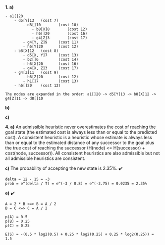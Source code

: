 
**1. a)**
```
- a1[]20
    - d5[Y]13   (cost 7)
        - d8[]10        (cost 10)
            - b8[X]8        (cost 12)
            - h6[]20        (cost 16)
            - g4[Z]3        (cost 17)
        - g4[Y, Z]9     (cost 11)
        - h6[Y]20       (cost 12)
    - b8[X]12   (cost 8)
        - d5[X, Y]7     (cost 13)
        - b2[]6         (cost 14)
        - h6[X]20       (cost 16)
        - g4[X, Z]3     (cost 17)
    - g4[Z]11   (cost 9)
        - h6[Z]20       (cost 12)
        - h1[]7         (cost 13)
    - h6[]20    (cost 12)

The nodes are expanded in the order: a1[]20 -> d5[Y]13 -> b8[X]12 -> g4[Z]11 -> d8[]10
```
**b)**

**c)**

**4. a)** An admissible heuristic never overestimates the cost of reaching the goal state (the estimated cost is always less than or equal to the predicted cost). A consistent heuristic is a heuristic whose estimate is always less than or equal to the estimated distance of any successor to the goal plus the true cost of reaching the successor (H(node) <= H(successor) + cost(node, successor)). All consistent heuristics are also admissible but not all admissible heuristics are consistent. 

**c)** The probability of accepting the new state is 2.35%. ✔️
```
delta = 12 - 15 = -3
prob = e^(delta / T) = e^(-3 / 0.8) = e^(-3.75) = 0.0235 = 2.35%
```

**e)** ✔️
```
A = 2 * B <=> B = A / 2
B = C <=> C = A / 2

p(A) = 0.5
p(B) = 0.25
p(C) = 0.25

E(S) = -(0.5 * log2(0.5) + 0.25 * log2(0.25) + 0.25 * log2(0.25)) = 1.5
```